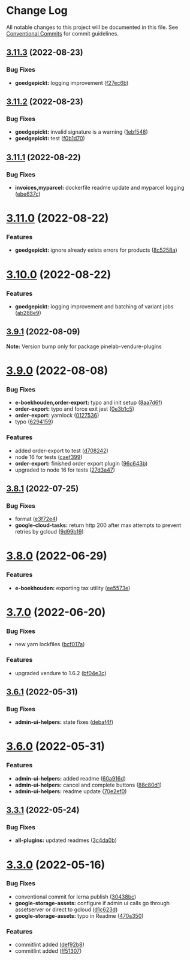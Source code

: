 # Change Log

All notable changes to this project will be documented in this file.
See [Conventional Commits](https://conventionalcommits.org) for commit guidelines.

## [3.11.3](https://github.com/martijnvdbrug/pinelab-vendure-plugins/compare/v3.11.2...v3.11.3) (2022-08-23)

### Bug Fixes

- **goedgepickt:** logging improvement ([f27ec6b](https://github.com/martijnvdbrug/pinelab-vendure-plugins/commit/f27ec6bc3e47825f13c8a19ba6b6b197ebb0e31a))

## [3.11.2](https://github.com/martijnvdbrug/pinelab-vendure-plugins/compare/v3.11.1...v3.11.2) (2022-08-23)

### Bug Fixes

- **goedgepickt:** invalid signature is a warning ([1ebf548](https://github.com/martijnvdbrug/pinelab-vendure-plugins/commit/1ebf54807486b7321962b613c75fa8b6502e2489))
- **goedgepickt:** test ([f0b1d70](https://github.com/martijnvdbrug/pinelab-vendure-plugins/commit/f0b1d7016a6513ccc109a91c961d141db49320af))

## [3.11.1](https://github.com/martijnvdbrug/pinelab-vendure-plugins/compare/v3.11.0...v3.11.1) (2022-08-22)

### Bug Fixes

- **invoices,myparcel:** dockerfile readme update and myparcel logging ([ebe637c](https://github.com/martijnvdbrug/pinelab-vendure-plugins/commit/ebe637c877fc6791480f9ff47ac11109b4c116ca))

# [3.11.0](https://github.com/martijnvdbrug/pinelab-vendure-plugins/compare/v3.10.0...v3.11.0) (2022-08-22)

### Features

- **goedgepickt:** ignore already exists errors for products ([8c5258a](https://github.com/martijnvdbrug/pinelab-vendure-plugins/commit/8c5258adbdb2c7cbe2e8b959b77a120e742753c9))

# [3.10.0](https://github.com/martijnvdbrug/pinelab-vendure-plugins/compare/v3.9.1...v3.10.0) (2022-08-22)

### Features

- **goedgepickt:** logging improvement and batching of variant jobs ([ab288e9](https://github.com/martijnvdbrug/pinelab-vendure-plugins/commit/ab288e9db81a1dd1ebcaefbcdf959ee1bcb1f213))

## [3.9.1](https://github.com/martijnvdbrug/pinelab-vendure-plugins/compare/v3.9.0...v3.9.1) (2022-08-09)

**Note:** Version bump only for package pinelab-vendure-plugins

# [3.9.0](https://github.com/martijnvdbrug/pinelab-vendure-plugins/compare/v3.8.1...v3.9.0) (2022-08-08)

### Bug Fixes

- **e-boekhouden,order-export:** typo and init setup ([8aa7d6f](https://github.com/martijnvdbrug/pinelab-vendure-plugins/commit/8aa7d6f8eba822b2610cc27c728c20a1305fed6d))
- **order-export:** typo and force exit jest ([0e3b1c5](https://github.com/martijnvdbrug/pinelab-vendure-plugins/commit/0e3b1c5366f7061385dae1df1bc9c697f98d94cc))
- **order-export:** yarnlock ([0127536](https://github.com/martijnvdbrug/pinelab-vendure-plugins/commit/012753673e8cc797ab7f4cc781aed0600dae1bb5))
- typo ([6294159](https://github.com/martijnvdbrug/pinelab-vendure-plugins/commit/62941597a86414d48a01af8ea537a317dcf5cdb8))

### Features

- added order-export to test ([d708242](https://github.com/martijnvdbrug/pinelab-vendure-plugins/commit/d70824220a7453bbc2a18de33ca38afbe31ecfe9))
- node 16 for tests ([caef399](https://github.com/martijnvdbrug/pinelab-vendure-plugins/commit/caef399a0fd025c4b2c30c3bddabd5d0614a301e))
- **order-export:** finished order export plugin ([96c643b](https://github.com/martijnvdbrug/pinelab-vendure-plugins/commit/96c643b728582afb4435e32d2d33eb2017cb6592))
- upgraded to node 16 for tests ([27d3a47](https://github.com/martijnvdbrug/pinelab-vendure-plugins/commit/27d3a47153b1aa462590481f4cbc514df51af419))

## [3.8.1](https://github.com/martijnvdbrug/pinelab-vendure-plugins/compare/v3.8.0...v3.8.1) (2022-07-25)

### Bug Fixes

- format ([e3f72e4](https://github.com/martijnvdbrug/pinelab-vendure-plugins/commit/e3f72e40e188ab05428f5f46a0bae08ce16c8cc6))
- **google-cloud-tasks:** return http 200 after max attempts to prevent retries by gcloud ([9d99b19](https://github.com/martijnvdbrug/pinelab-vendure-plugins/commit/9d99b19a03c51ea93efa4b7d48cc543c50734bee))

# [3.8.0](https://github.com/martijnvdbrug/pinelab-vendure-plugins/compare/v3.7.0...v3.8.0) (2022-06-29)

### Features

- **e-boekhouden:** exporting tax utility ([ee5573e](https://github.com/martijnvdbrug/pinelab-vendure-plugins/commit/ee5573ea65e96542e7c10d8a94f5aba069e40214))

# [3.7.0](https://github.com/martijnvdbrug/pinelab-vendure-plugins/compare/v3.6.1...v3.7.0) (2022-06-20)

### Bug Fixes

- new yarn lockfiles ([bcf017a](https://github.com/martijnvdbrug/pinelab-vendure-plugins/commit/bcf017a3bbf7f7581a2e02b4bcc1cc1ab18fca88))

### Features

- upgraded vendure to 1.6.2 ([bf04e3c](https://github.com/martijnvdbrug/pinelab-vendure-plugins/commit/bf04e3c3e4e41d338622b9487bd2e7c54e7d299f))

## [3.6.1](https://github.com/martijnvdbrug/pinelab-vendure-plugins/compare/v3.6.0...v3.6.1) (2022-05-31)

### Bug Fixes

- **admin-ui-helpers:** state fixes ([debaf4f](https://github.com/martijnvdbrug/pinelab-vendure-plugins/commit/debaf4f9c22b8d2b34062d63adb2868c6f586274))

# [3.6.0](https://github.com/martijnvdbrug/pinelab-vendure-plugins/compare/v3.5.4...v3.6.0) (2022-05-31)

### Features

- **admin-ui-helpers:** added readme ([60a916d](https://github.com/martijnvdbrug/pinelab-vendure-plugins/commit/60a916d7403b3eedbe068a75e468a24f2cd06ab6))
- **admin-ui-helpers:** cancel and complete buttons ([88c80d1](https://github.com/martijnvdbrug/pinelab-vendure-plugins/commit/88c80d188d11be95524aecf1b5abfcb8c100ba3b))
- **admin-ui-helpers:** readme update ([70e2ef0](https://github.com/martijnvdbrug/pinelab-vendure-plugins/commit/70e2ef07fcc1a88cccb7e966d0ed1173065c9189))

## [3.3.1](https://github.com/martijnvdbrug/pinelab-vendure-plugins/compare/v3.3.0...v3.3.1) (2022-05-24)

### Bug Fixes

- **all-plugins:** updated readmes ([3c4da0b](https://github.com/martijnvdbrug/pinelab-vendure-plugins/commit/3c4da0b54712bd864ddc2336d40073169c58e052))

# [3.3.0](https://github.com/martijnvdbrug/pinelab-vendure-plugins/compare/v3.2.0...v3.3.0) (2022-05-16)

### Bug Fixes

- conventional commit for lerna publish ([30438bc](https://github.com/martijnvdbrug/pinelab-vendure-plugins/commit/30438bcc4213ef8c83b7efb873b595b0a793fc3d))
- **google-storage-assets:** configure if admin ui calls go through assetserver or direct to gcloud ([d1c623d](https://github.com/martijnvdbrug/pinelab-vendure-plugins/commit/d1c623db1dceb112f62bced60f3b10cd083ada4b))
- **google-storage-assets:** typo in Readme ([470a350](https://github.com/martijnvdbrug/pinelab-vendure-plugins/commit/470a350df4ac40cda758e2bcace54f9a9e7a6526))

### Features

- commitlint added ([def92b8](https://github.com/martijnvdbrug/pinelab-vendure-plugins/commit/def92b88d7b82b8ddb6fc2c9e3a649830df07bdc))
- commitlint added ([ff51307](https://github.com/martijnvdbrug/pinelab-vendure-plugins/commit/ff51307a4d2ede87573db9e910cc8ab513f9908c))

